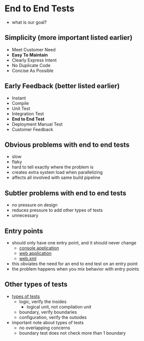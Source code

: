 # End to End Tests
- what is our goal?

## Simplicity (more important listed earlier)
- Meet Customer Need
- **Easy To Maintain**
- Clearly Express Intent
- No Duplicate Code
- Concise As Possible

## Early Feedback (better listed earlier)
- Instant
- Compile
- Unit Test
- Integration Test
- **End to End Test**
- Deployment Manual Test
- Customer Feedback

## Obvious problems with end to end tests
- slow
- flaky
- hard to tell exactly where the problem is 
- creates extra system load when parallelizing
- affects all involved with same build pipeline

## Subtler problems with end to end tests
- no pressure on design
- reduces pressure to add other types of tests
- unnecessary

## Entry points
- should only have one entry point, and it should never change
    - [console application](https://github.com/SeanShubin/hello/blob/master/src/main/scala/com/seanshubin/hello/ConsoleApplication.scala)
    - [web application](https://github.com/SeanShubin/hello-war/blob/master/src/main/scala/com/seanshubin/hello/war/EntryPointServlet.scala)
    - [web.xml](https://github.com/SeanShubin/hello-war/blob/master/src/main/webapp/WEB-INF/web.xml)
- this obviates the need for an end to end test on an entry point
- the problem happens when you mix behavior with entry points

## Other types of tests
- [types of tests](http://seanshubin.com/types-of-tests.svg)
    - logic, verify the insides
        - logical unit, not compilation unit
    - boundary, verify boundaries
    - configuration, verify the outsides
- important note about types of tests
    - no overlapping concerns
    - boundary test does not check more than 1 boundary 

